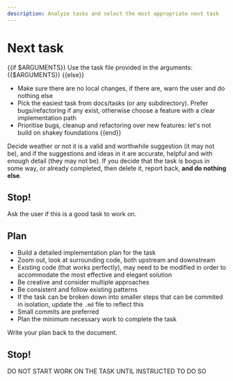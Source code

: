 ```yaml
---
description: Analyze tasks and select the most appropriate next task
---
```


# Next task

{{if $ARGUMENTS}}
Use the task file provided in the arguments: {{$ARGUMENTS}}
{{else}}
- Make sure there are no local changes, if there are, warn the user and do nothing else
- Pick the easiest task from docs/tasks (or any subdirectory). Prefer bugs/refactoring if any exist, otherwise choose a feature with a clear implementation path
- Prioritise bugs, cleanup and refactoring over new features: let's not build on shakey foundations
{{end}}

Decide weather or not it is a valid and worthwhile suggestion (it may not be), and if the suggestions and ideas in it are accurate, helpful and with enough detail (they may not be).  If you decide that the task is bogus in some way, or already completed, then delete it, report back, **and do nothing else**.

## Stop!

Ask the user if this is a good task to work on.

## Plan

- Build a detailed implementation plan for the task
- Zoom out, look at surrounding code, both upstream and downstream
- Existing code (that works perfectly), may need to be modified in order to accommodate the most effective and elegant solution 
- Be creative and consider multiple approaches
- Be consistent and follow existing patterns 
- If the task can be broken down into smaller steps that can be commited in isolation, update the `.md` file to reflect this
- Small commits are preferred
- Plan the minimum necessary work to complete the task

Write your plan back to the document.

## Stop!

DO NOT START WORK ON THE TASK UNTIL INSTRUCTED TO DO SO
